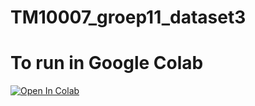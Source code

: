 # TM10007_groep11_dataset3
# To run in Google Colab
[![Open In Colab](https://colab.research.google.com/assets/colab-badge.svg)](https://colab.research.google.com/github/skwakernaat/TM10007_groep11_dataset3/blob/main/TM10007_groep11_dataset3.ipynb)
